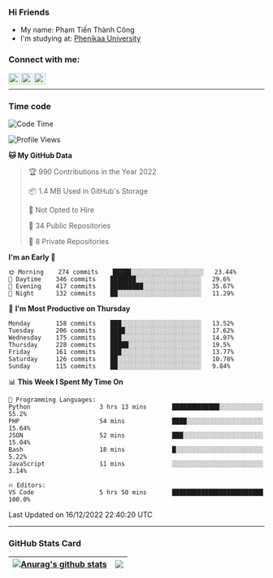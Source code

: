 ### Hi Friends

- My name: Phạm Tiến Thành Công
- I'm studying at: [Phenikaa University]


### Connect with me:
[<img align="left" alt="PhamTienThanhCong | Facebook" width="22px" src="https://upload.wikimedia.org/wikipedia/commons/thumb/1/16/Facebook-icon-1.png/640px-Facebook-icon-1.png" />][facebook]
[<img align="left" alt="PhamTienThanhCong | Zalo" width="22px" src="https://www.anphatpc.com.vn/template/anphat_2020v2/images/icon-zalo.jpg" />][zalo]
[<img align="left" alt="PhamTienThanhCong | LinkedIn" width="22px" src="https://cdn3.iconfinder.com/data/icons/inficons/512/linkedin.png" />][linkedin]

<br />

---

### Time code

<!--START_SECTION:waka-->
![Code Time](http://img.shields.io/badge/Code%20Time-805%20hrs%2018%20mins-blue)

![Profile Views](http://img.shields.io/badge/Profile%20Views-31-blue)

**🐱 My GitHub Data** 

> 🏆 990 Contributions in the Year 2022
 > 
> 📦 1.4 MB Used in GitHub's Storage 
 > 
> 🚫 Not Opted to Hire
 > 
> 📜 34 Public Repositories 
 > 
> 🔑 8 Private Repositories  
 > 
**I'm an Early 🐤** 

```text
🌞 Morning    274 commits    █████░░░░░░░░░░░░░░░░░░░░   23.44% 
🌆 Daytime    346 commits    ███████░░░░░░░░░░░░░░░░░░   29.6% 
🌃 Evening    417 commits    █████████░░░░░░░░░░░░░░░░   35.67% 
🌙 Night      132 commits    ██░░░░░░░░░░░░░░░░░░░░░░░   11.29%

```
📅 **I'm Most Productive on Thursday** 

```text
Monday       158 commits    ███░░░░░░░░░░░░░░░░░░░░░░   13.52% 
Tuesday      206 commits    ████░░░░░░░░░░░░░░░░░░░░░   17.62% 
Wednesday    175 commits    ███░░░░░░░░░░░░░░░░░░░░░░   14.97% 
Thursday     228 commits    █████░░░░░░░░░░░░░░░░░░░░   19.5% 
Friday       161 commits    ███░░░░░░░░░░░░░░░░░░░░░░   13.77% 
Saturday     126 commits    ██░░░░░░░░░░░░░░░░░░░░░░░   10.78% 
Sunday       115 commits    ██░░░░░░░░░░░░░░░░░░░░░░░   9.84%

```


📊 **This Week I Spent My Time On** 

```text
💬 Programming Languages: 
Python                   3 hrs 13 mins       █████████████░░░░░░░░░░░░   55.2% 
PHP                      54 mins             ████░░░░░░░░░░░░░░░░░░░░░   15.64% 
JSON                     52 mins             ███░░░░░░░░░░░░░░░░░░░░░░   15.04% 
Bash                     18 mins             █░░░░░░░░░░░░░░░░░░░░░░░░   5.22% 
JavaScript               11 mins             ░░░░░░░░░░░░░░░░░░░░░░░░░   3.14%

🔥 Editors: 
VS Code                  5 hrs 50 mins       █████████████████████████   100.0%

```


 Last Updated on 16/12/2022 22:40:20 UTC
<!--END_SECTION:waka-->

---

### GitHub Stats Card

| <a href="https://github.com/phamtienthanhcong"><img align="center" src="https://github-readme-stats.vercel.app/api?username=PhamTienThanhCong&show_icons=true&include_all_commits=true&theme=buefy&hide_border=true&theme=ocean_dark" alt="Anurag's github stats" /></a> | <a href="https://github.com/phamtienthanhcong"><img align="center" src="https://github-readme-stats.vercel.app/api/top-langs/?username=PhamTienThanhCong&layout=compact&theme=buefy&hide_border=true&theme=ocean_dark" /></a> |
| ------------- | ------------- |

[Phenikaa University]: https://phenikaa-uni.edu.vn/vi
[facebook]: https://www.facebook.com/phamtienthanhcong
[linkedin]: https://linkedin.com/in/phamtienthanhcong
[zalo]: https://zalo.me/0396396332
[tiktok]: https://www.tiktok.com/@phamtienthanhcong
[web]: https://github.com/PhamTienThanhCong/web_dev
[min project]: https://github.com/PhamTienThanhCong/Project-Of-Web
[c and cpp]: https://github.com/PhamTienThanhCong/Code_C_and_Cpro
[python]: https://github.com/PhamTienThanhCong/Python_beginer
